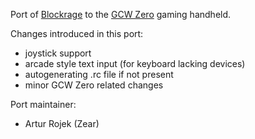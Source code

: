 Port of [Blockrage](http://blockrage.sourceforge.net/) to the [GCW Zero](http://www.gcw-zero.com) gaming handheld.

Changes introduced in this port:

* joystick support
* arcade style text input (for keyboard lacking devices)
* autogenerating .rc file if not present
* minor GCW Zero related changes

Port maintainer:

* Artur Rojek (Zear)
